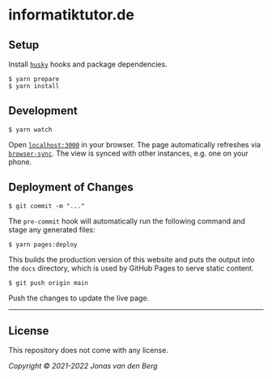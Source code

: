 # informatiktutor.de

## Setup

Install [`husky`](https://www.npmjs.com/package/husky) hooks and package dependencies.

```
$ yarn prepare
$ yarn install
```

## Development

```
$ yarn watch
```

Open [`localhost:3000`](http://localhost:3000) in your browser.
The page automatically refreshes via
[`browser-sync`](https://www.npmjs.com/package/browser-sync).
The view is synced with other instances, e.g. one on your phone.

## Deployment of Changes

```
$ git commit -m "..."
```

The `pre-commit` hook will automatically run the following command
and stage any generated files:

```
$ yarn pages:deploy
```

This builds the production version of this website
and puts the output into the `docs` directory,
which is used by GitHub Pages to serve static content.

```
$ git push origin main
```

Push the changes to update the live page.

---

## License

This repository does not come with any license.

*Copyright &copy; 2021-2022 Jonas van den Berg*
